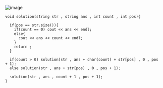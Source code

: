 ![image](https://github.com/Mudit-Jxin7/DSA/assets/97677133/d3aeefff-b937-4fb9-8f38-532cddeb192f)

```
void solution(string str , string ans , int count , int pos){
  
  if(pos == str.size()){
    if(count == 0) cout << ans << endl;
    else{
      cout << ans << count << endl;
    }
    return ;
  }
  
  if(count > 0) solution(str , ans + char(count) + str[pos] , 0 , pos + 1);
  else solution(str , ans + str[pos] , 0 , pos + 1);
  
  solution(str , ans , count + 1 , pos + 1);
}
